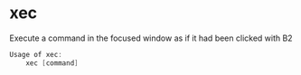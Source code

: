 # xec

Execute a command in the focused window as if it had been clicked with B2

```go
Usage of xec:
	xec [command]
```
